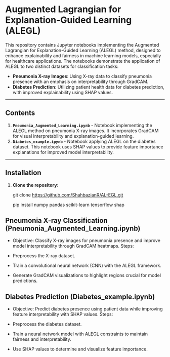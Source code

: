 # Augmented Lagrangian for Explanation-Guided Learning (ALEGL)

This repository contains Jupyter notebooks implementing the Augmented Lagrangian for Explanation-Guided Learning (ALEGL) method, designed to enhance explainability and fairness in machine learning models, especially for healthcare applications. The notebooks demonstrate the application of ALEGL to two distinct datasets for classification tasks:

- **Pneumonia X-ray Images**: Using X-ray data to classify pneumonia presence with an emphasis on interpretability through GradCAM.
- **Diabetes Prediction**: Utilizing patient health data for diabetes prediction, with improved explainability using SHAP values.

---

## Contents

1. **`Pneumonia_Augmented_Learning.ipynb`** - Notebook implementing the ALEGL method on pneumonia X-ray images. It incorporates GradCAM for visual interpretability and explanation-guided learning.
2. **`Diabetes_example.ipynb`** - Notebook applying ALEGL on the diabetes dataset. This notebook uses SHAP values to provide feature importance explanations for improved model interpretability.

---

## Installation

1. **Clone the repository**:
   
   git clone https://github.com/ShahbazianR/AL-EGL.git
   
   pip install numpy pandas scikit-learn tensorflow shap




## Pneumonia X-ray Classification (Pneumonia_Augmented_Learning.ipynb)

- Objective: Classify X-ray images for pneumonia presence and improve model interpretability through GradCAM heatmaps.
  Steps:

- Preprocess the X-ray dataset.
- Train a convolutional neural network (CNN) with the ALEGL framework.
- Generate GradCAM visualizations to highlight regions crucial for model predictions.


## Diabetes Prediction (Diabetes_example.ipynb)

- Objective: Predict diabetes presence using patient data while improving feature interpretability with SHAP values.
  Steps:

- Preprocess the diabetes dataset.
- Train a neural network model with ALEGL constraints to maintain fairness and interpretability.
- Use SHAP values to determine and visualize feature importance.
